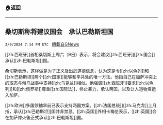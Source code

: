 ###  [:house:返回](README.md)
---


## 桑切斯称将建议国会　承认巴勒斯坦国
`3/9/2024 7:14 PM UTC ` [轉載自GNews](https://gnews.org/articles/2380349)

[[zh:西班牙]]首相桑切斯上周六（9日）表示，将会建议[[zh:西班牙]][[zh:国会]]承认[[zh:巴勒斯坦]]国。

桑切斯表示，这样做是为了正义及出於道德信念，认为这是令[[zh:以色列]]和[[zh:巴勒斯坦]]两个[[zh:国家]]能够和平共处的唯一方法。他指自己在加萨冲突上的取态与俄乌战事中支持[[zh:乌克兰]]相似。他强调[[zh:西班牙]]要求[[zh:以色列]]和[[zh:俄罗斯]]尊重[[zh:国际法]]，终止暴力，承认两国，以及让人道物资运入加萨。

[[zh:欧洲]]多国领袖早前已表示支持两国方案。[[zh:法国总统]][[zh:马克龙]]上月指，承认[[zh:巴勒斯坦]]国并非禁忌。[[zh:英国]]外相卡梅伦表示，[[zh:英国]]会在加萨停火後正式承认[[zh:巴勒斯坦]]国。
